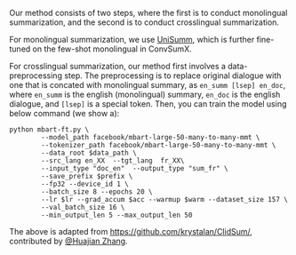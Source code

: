 Our method consists of two steps, where the first is to conduct monolingual summarization, and the second is to conduct crosslingual summarization.

For monolingual summarization, we use [UniSumm](https://github.com/microsoft/UniSumm), which is further fine-tuned on the few-shot monolingual in ConvSumX.

For crosslingual summarization, our method first involves a data-preprocessing step. The preprocessing is to replace original dialogue with one that is concated with monolingual summary, as ```en_summ [lsep] en_doc```, where ```en_summ``` is the english (monolingual) summary, ```en_doc``` is the english dialogue, and ```[lsep]``` is a special token. Then, you can train the model using below command (we show a):

```
python mbart-ft.py \
        --model_path facebook/mbart-large-50-many-to-many-mmt \
        --tokenizer_path facebook/mbart-large-50-many-to-many-mmt \
        --data_root $data_path \
        --src_lang en_XX  --tgt_lang  fr_XX\
        --input_type "doc_en"  --output_type "sum_fr" \
        --save_prefix $prefix \
        --fp32 --device_id 1 \
        --batch_size 8 --epochs 20 \
        --lr $lr --grad_accum $acc --warmup $warm --dataset_size 157 \
        --val_batch_size 16 \
        --min_output_len 5 --max_output_len 50
```

The above is adapted from https://github.com/krystalan/ClidSum/, contributed by [@Huajian Zhang](https://github.com/HJZnlp).
